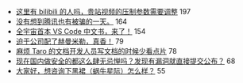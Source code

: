 - [这里有 bilibili 的人吗，贵站视频的压制参数需要调整](https://www.v2ex.com/t/686099) 197
- [没有想到腾讯也有被骗的一天。](https://www.v2ex.com/t/686240) 164
- [全宇宙首本 VS Code 中文书，来了！](https://www.v2ex.com/t/686106) 154
- [迫于公司配了赫曼米勒，真香！](https://www.v2ex.com/t/686132) 79
- [麻烦 Taro 的文档开发人员写文档的时候少看点片](https://www.v2ex.com/t/686144) 78
- [现在国内做安全的都这么肆无忌惮吗？发现有漏洞就直接提交公布？](https://www.v2ex.com/t/686344) 68
- [大家好，想咨询下黑裙（蜗牛星际）怎么样？](https://www.v2ex.com/t/686182) 55